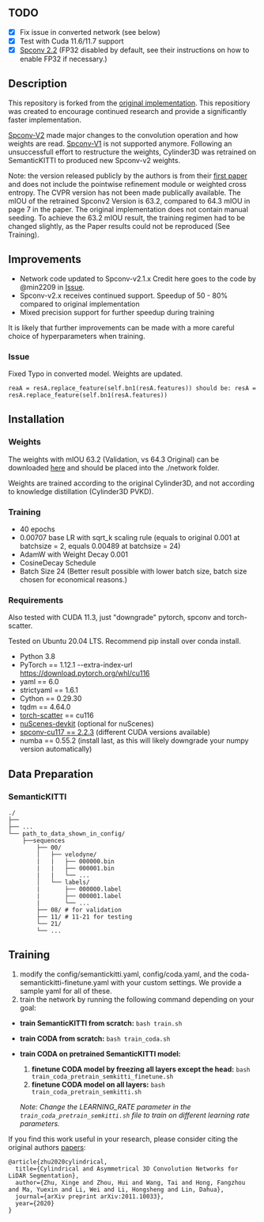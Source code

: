 ## TODO
- [X] Fix issue in converted network (see below)
- [X] Test with Cuda 11.6/11.7 support
- [X] [Spconv 2.2](https://github.com/traveller59/spconv) (FP32 disabled by default, see their instructions on how to enable FP32 if necessary.)

## Description
This repository is forked from the [original implementation](https://github.com/xinge008/Cylinder3D). This repositiory was created to encourage continued research and provide a significantly faster implementation.

[Spconv-V2](https://github.com/traveller59/spconv) made major changes to the convolution operation and how weights are read. [Spconv-V1](https://github.com/traveller59/spconv/tree/v1.2.1) is not supported anymore. Following an unsuccessfull effort to restructure the weights, Cylinder3D was retrained on SemanticKITTI to produced new Spconv-v2 weights.

Note: the version released publicly by the authors is from their [first paper](https://arxiv.org/pdf/2008.01550.pdf) and does not include the pointwise refinement module or weighted cross entropy. The CVPR version has not been made publically available. The mIOU of the retrained Spconv2 Version is 63.2, compared to 64.3 mIOU in page 7 in the paper. The original implementation does not contain manual seeding. To achieve the 63.2 mIOU result, the training regimen had to be changed slightly, as the Paper results could not be reproduced (See Training).

## Improvements
- Network code updated to Spconv-v2.1.x Credit here goes to the code by @min2209 in [Issue](https://github.com/xinge008/Cylinder3D/issues/107).
- Spconv-v2.x receives continued support. Speedup of 50 - 80% compared to original implementation
- Mixed precision support for further speedup during training

It is likely that further improvements can be made with a more careful choice of hyperparameters when training.

### Issue
Fixed Typo in converted model. Weights are updated.
```
reaA = resA.replace_feature(self.bn1(resA.features)) should be: resA = resA.replace_feature(self.bn1(resA.features))
```

## Installation

### Weights
The weights with mIOU 63.2 (Validation, vs 64.3 Original) can be downloaded [here](https://drive.google.com/drive/folders/1LBCRHz2VyeSz4M27GiqhoRuzlKyFvbo1?usp=sharing) and should be placed into the ./network folder.

Weights are trained according to the original Cylinder3D, and not according to knowledge distillation (Cylinder3D PVKD).

### Training
- 40 epochs
- 0.00707 base LR with sqrt_k scaling rule (equals to original 0.001 at batchsize = 2, equals 0.00489 at batchsize = 24)
- AdamW with Weight Decay 0.001
- CosineDecay Schedule
- Batch Size 24 (Better result possible with lower batch size, batch size chosen for economical reasons.)



### Requirements
Also tested with CUDA 11.3, just "downgrade" pytorch, spconv and torch-scatter.

Tested on Ubuntu 20.04 LTS. Recommend pip install over conda install.
- Python 3.8
- PyTorch == 1.12.1 --extra-index-url https://download.pytorch.org/whl/cu116
- yaml == 6.0
- strictyaml == 1.6.1
- Cython == 0.29.30
- tqdm == 4.64.0
- [torch-scatter](https://github.com/rusty1s/pytorch_scatter) == cu116
- [nuScenes-devkit](https://github.com/nutonomy/nuscenes-devkit) (optional for nuScenes)
- [spconv-cu117 == 2.2.3](https://github.com/traveller59/spconv) (different CUDA versions available)
- numba == 0.55.2 (install last, as this will likely downgrade your numpy version automatically)

## Data Preparation

### SemanticKITTI
```
./
├── 
├── ...
└── path_to_data_shown_in_config/
    ├──sequences
        ├── 00/           
        │   ├── velodyne/	
        |   |	├── 000000.bin
        |   |	├── 000001.bin
        |   |	└── ...
        │   └── labels/ 
        |       ├── 000000.label
        |       ├── 000001.label
        |       └── ...
        ├── 08/ # for validation
        ├── 11/ # 11-21 for testing
        └── 21/
	    └── ...
```

## Training
1. modify the config/semantickitti.yaml, config/coda.yaml, and the coda-semantickitti-finetune.yaml with your custom settings. We provide a sample yaml for all of these.
2. train the network by running the following command depending on your goal:

* **train SemanticKITTI from scratch:** `bash train.sh`
* **train CODA from scratch:** `bash train_coda.sh`
* **train CODA on pretrained SemanticKITTI model:**
  1. **finetune CODA model by freezing all layers except the head:** `bash train_coda_pretrain_semkitti_finetune.sh`
  2. **finetune CODA model on all layers:** `bash train_coda_pretrain_semkitti.sh`
    
    *Note: Change the LEARNING_RATE parameter in the `train_coda_pretrain_semkitti.sh` file to train on different learning rate parameters.*


If you find this work useful in your research, please consider citing the original authors [papers](https://arxiv.org/pdf/2011.10033):
```
@article{zhu2020cylindrical,
  title={Cylindrical and Asymmetrical 3D Convolution Networks for LiDAR Segmentation},
  author={Zhu, Xinge and Zhou, Hui and Wang, Tai and Hong, Fangzhou and Ma, Yuexin and Li, Wei and Li, Hongsheng and Lin, Dahua},
  journal={arXiv preprint arXiv:2011.10033},
  year={2020}
}
```
